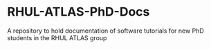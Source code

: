 # RHUL-ATLAS-PhD-Docs
A repository to hold documentation of software tutorials for new PhD students in the RHUL ATLAS group
